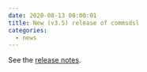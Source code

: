 ```yaml
---
date: 2020-08-13 00:00:01 
title: New (v3.5) release of commsdsl
categories:
  - news
---
```

See the [release notes](https://github.com/arobenko/commsdsl/releases/tag/v3.5).


